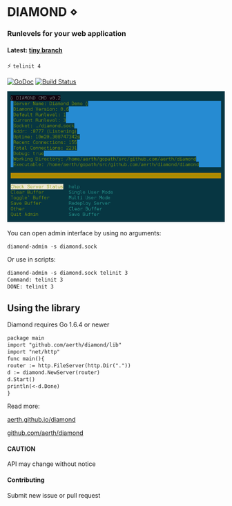 # DIAMOND ⋄

### Runlevels for your web application

#### Latest: [tiny branch](https://github.com/aerth/diamond/tree/tiny)

 :zap: ```telinit 4```

[![GoDoc](https://godoc.org/github.com/aerth/diamond/lib?status.svg)](https://godoc.org/github.com/aerth/diamond/lib)
[![Build Status](https://travis-ci.org/aerth/diamond.svg?branch=master)](https://travis-ci.org/aerth/diamond)

![Screenshot diamond-admin CUI](https://github.com/aerth/diamond/blob/master/docs/diamond-screenshot.png?raw=true)

You can open admin interface by using no arguments:
```
diamond-admin -s diamond.sock
```

Or use in scripts:
```
diamond-admin -s diamond.sock telinit 3
Command: telinit 3
DONE: telinit 3
```

## Using the library

Diamond requires Go 1.6.4 or newer

```
package main
import "github.com/aerth/diamond/lib"
import "net/http"
func main(){
router := http.FileServer(http.Dir("."))
d := diamond.NewServer(router)
d.Start()
println(<-d.Done)
}

```

Read more:

[aerth.github.io/diamond](https://aerth.github.io/diamond/)

[github.com/aerth/diamond](https://github.com/aerth/diamond/)

#### CAUTION

API may change without notice

#### Contributing

Submit new issue or pull request
